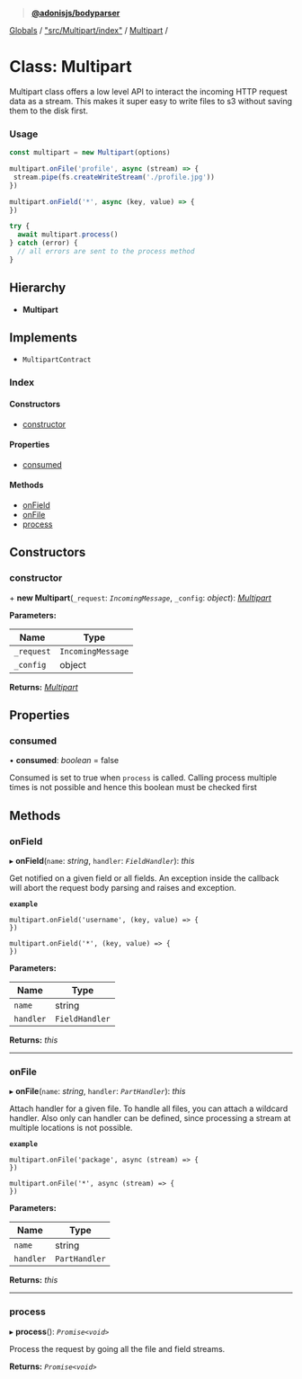 > **[@adonisjs/bodyparser](../README.md)**

[Globals](../globals.md) / ["src/Multipart/index"](../modules/_src_multipart_index_.md) / [Multipart](_src_multipart_index_.multipart.md) /

# Class: Multipart

Multipart class offers a low level API to interact the incoming
HTTP request data as a stream. This makes it super easy to
write files to s3 without saving them to the disk first.

### Usage

```js
const multipart = new Multipart(options)

multipart.onFile('profile', async (stream) => {
 stream.pipe(fs.createWriteStream('./profile.jpg'))
})

multipart.onField('*', async (key, value) => {
})

try {
  await multipart.process()
} catch (error) {
  // all errors are sent to the process method
}
```

## Hierarchy

* **Multipart**

## Implements

* `MultipartContract`

### Index

#### Constructors

* [constructor](_src_multipart_index_.multipart.md#constructor)

#### Properties

* [consumed](_src_multipart_index_.multipart.md#consumed)

#### Methods

* [onField](_src_multipart_index_.multipart.md#onfield)
* [onFile](_src_multipart_index_.multipart.md#onfile)
* [process](_src_multipart_index_.multipart.md#process)

## Constructors

###  constructor

\+ **new Multipart**(`_request`: *`IncomingMessage`*, `_config`: *object*): *[Multipart](_src_multipart_index_.multipart.md)*

**Parameters:**

Name | Type |
------ | ------ |
`_request` | `IncomingMessage` |
`_config` | object |

**Returns:** *[Multipart](_src_multipart_index_.multipart.md)*

## Properties

###  consumed

• **consumed**: *boolean* = false

Consumed is set to true when `process` is called. Calling
process multiple times is not possible and hence this
boolean must be checked first

## Methods

###  onField

▸ **onField**(`name`: *string*, `handler`: *`FieldHandler`*): *this*

Get notified on a given field or all fields. An exception inside
the callback will abort the request body parsing and raises
and exception.

**`example`** 
```
multipart.onField('username', (key, value) => {
})

multipart.onField('*', (key, value) => {
})
```

**Parameters:**

Name | Type |
------ | ------ |
`name` | string |
`handler` | `FieldHandler` |

**Returns:** *this*

___

###  onFile

▸ **onFile**(`name`: *string*, `handler`: *`PartHandler`*): *this*

Attach handler for a given file. To handle all files, you
can attach a wildcard handler. Also only can handler
can be defined, since processing a stream at multiple
locations is not possible.

**`example`** 
```
multipart.onFile('package', async (stream) => {
})

multipart.onFile('*', async (stream) => {
})
```

**Parameters:**

Name | Type |
------ | ------ |
`name` | string |
`handler` | `PartHandler` |

**Returns:** *this*

___

###  process

▸ **process**(): *`Promise<void>`*

Process the request by going all the file and field
streams.

**Returns:** *`Promise<void>`*